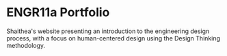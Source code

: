 # ENGR11a Portfolio
Shaithea's website presenting an introduction to the engineering design process, with a focus on human-centered design using the Design Thinking methodology. 
